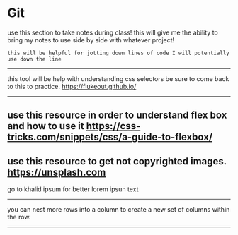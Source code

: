 # Git

use this section to take notes during class! this will give me the ability to bring my notes to use side by side with whatever project! 

    this will be helpful for jotting down lines of code I will potentially use down the line 

---------------------------------------------------------------------------------------------------
this tool will be help with understanding css selectors be sure to come back to this to practice.
https://flukeout.github.io/

----------------------------------------------------------------------------------------------------
use this resource in order to understand flex box and how to use it
https://css-tricks.com/snippets/css/a-guide-to-flexbox/
----------------------------------------------------------------------------------------------------
use this resource to get not copyrighted images.
https://unsplash.com
----------------------------------------------------------------------------------------------------
go to khalid ipsum for better lorem ipsun text

------------------------------------------------------------------------------------------------------

you can nest more rows into a column to create a new set of columns within the row.

-------------------------------------------------------------------------------------------------------
